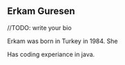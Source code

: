 ## Erkam Guresen

//TODO: write your bio

Erkam was born in Turkey in 1984. She

Has coding experiance in java.
